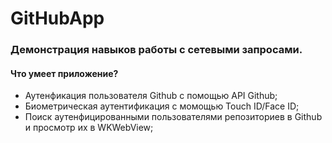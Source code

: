 # GitHubApp

### Демонстрация навыков работы с сетевыми запросами.

#### Что умеет приложение?
- Аутенфикация пользователя Github с помощью API Github;
- Биометрическая аутентификация c момощью Touch ID/Face ID;
- Поиск аутенфицированными пользователями репозиториев в Github и просмотр их в WKWebView;

